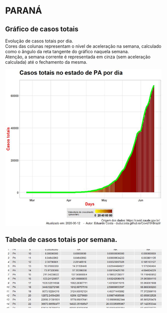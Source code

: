 # PARANÁ

## Gráfico de casos totais
Evolução de casos totais por dia.  
Cores das colunas representam o nível de aceleração na semana, calculado como o ângulo da reta tangente do gráfico naquela semana.  
Atenção, a semana corrente é representada em cinza (sem aceleração calculada) até o fechamento da mesma.

![](https://raw.githubusercontent.com/duducosta/Covid19-Brazil/master/TC/PA-TC-Completo.jpeg)  

## Tabela de casos totais por semana.

![](https://raw.githubusercontent.com/duducosta/Covid19-Brazil/master/TC/PA-Vel_semanal.jpeg)
